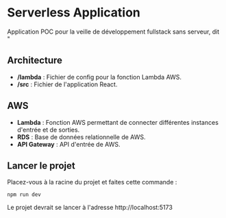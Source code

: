 # Serverless Application

Application POC pour la veille de développement fullstack sans serveur, dit "

## Architecture

- **/lambda** : Fichier de config pour la fonction Lambda AWS.
- **/src** : Fichier de l'application React.

## AWS

- **Lambda** : Fonction AWS permettant de connecter différentes instances d'entrée et de sorties.
- **RDS** : Base de données relationnelle de AWS.
- **API Gateway** : API d'entrée de AWS.

## Lancer le projet

Placez-vous à la racine du projet et faites cette commande :

```
npm run dev
```

Le projet devrait se lancer à l'adresse http://localhost:5173
